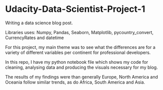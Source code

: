 # Udacity-Data-Scientist-Project-1

Writing a data science blog post.

Libraries uses:
Numpy, Pandas, Seaborn, Matplotlib, pycountry_convert, CurrencyRates and datetime

For this project, my main theme was to see what the differences are for a variety of different variables per continent for professional developers. 

In this repo, I have my python notebook file which shows my code for cleaning, analysing data and producing the visuals necessary for my blog. 

The results of my findings were than generally Europe, North America and Oceania follow similar trends, as do Africa, South America and Asia.

